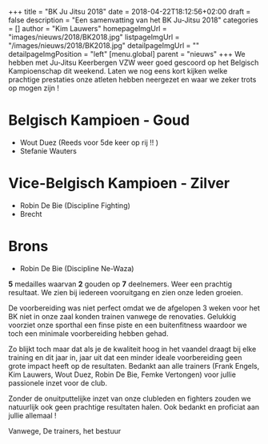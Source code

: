 +++
title = "BK Ju Jitsu 2018"
date = 2018-04-22T18:12:56+02:00
draft = false
description = "Een samenvatting van het BK Ju-Jitsu 2018"
categories = []
author = "Kim Lauwers"
homepageImgUrl = "images/nieuws/2018/BK2018.jpg"
listpageImgUrl = "/images/nieuws/2018/BK2018.jpg"
detailpageImgUrl = ""
detailpageImgPosition = "left"
[menu.global]
    parent = "nieuws"
+++
We hebben met Ju-Jitsu Keerbergen VZW weer goed gescoord op het Belgisch Kampioenschap dit weekend. 
Laten we nog eens kort kijken welke prachtige prestaties onze atleten hebben neergezet en waar we zeker trots op mogen zijn !

# Belgisch Kampioen - Goud
* Wout Duez (Reeds voor 5de keer op rij !! )
* Stefanie Wauters

# Vice-Belgisch Kampioen - Zilver
* Robin De Bie (Discipline Fighting)
* Brecht 

# Brons
* Robin De Bie (Discipline Ne-Waza)

**5** medailles waarvan **2** gouden op **7** deelnemers. Weer een prachtig resultaat. We zien bij iedereen vooruitgang en zien onze leden groeien.

De voorbereiding was niet perfect omdat we de afgelopen 3 weken voor het BK niet in onze zaal konden trainen vanwege de renovaties. Gelukkig voorziet onze sporthal een finse piste en een buitenfitness waardoor we toch een minimale voorbereiding hebben gehad.

Zo blijkt toch maar dat als je de kwaliteit hoog in het vaandel draagt bij elke training en dit jaar in, jaar uit dat een minder ideale voorbereiding geen grote impact heeft op de resultaten. Bedankt aan alle trainers (Frank Engels, Kim Lauwers, Wout Duez, Robin De Bie, Femke Vertongen) voor jullie passionele inzet voor de club.

Zonder de onuitputtelijke inzet van onze clubleden en fighters zouden we natuurlijk ook geen prachtige resultaten halen. Ook bedankt en proficiat aan jullie allemaal !

Vanwege,
De trainers, het bestuur